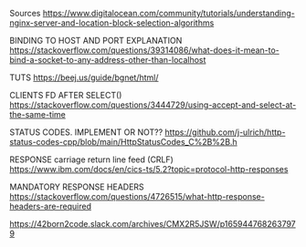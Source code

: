 Sources
https://www.digitalocean.com/community/tutorials/understanding-nginx-server-and-location-block-selection-algorithms

BINDING TO HOST AND PORT EXPLANATION
https://stackoverflow.com/questions/39314086/what-does-it-mean-to-bind-a-socket-to-any-address-other-than-localhost

TUTS
https://beej.us/guide/bgnet/html/

CLIENTS FD AFTER SELECT()
https://stackoverflow.com/questions/3444729/using-accept-and-select-at-the-same-time

STATUS CODES. IMPLEMENT OR NOT??
https://github.com/j-ulrich/http-status-codes-cpp/blob/main/HttpStatusCodes_C%2B%2B.h


RESPONSE carriage return line feed (CRLF)
https://www.ibm.com/docs/en/cics-ts/5.2?topic=protocol-http-responses

MANDATORY RESPONSE HEADERS
https://stackoverflow.com/questions/4726515/what-http-response-headers-are-required

https://42born2code.slack.com/archives/CMX2R5JSW/p1659447682637979
